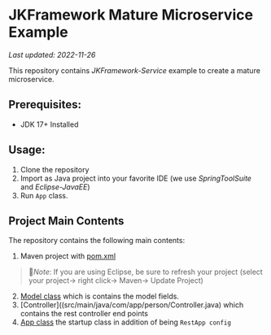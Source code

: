 # JKFramework Mature Microservice Example
_Last updated: 2022-11-26_

This repository contains  _JKFramework-Service_ example to create a mature microservice.

## Prerequisites:
- JDK 17+ Installed

## Usage:
1. Clone the repository
2. Import as Java project into your favorite IDE (we use _SpringToolSuite_ and _Eclipse-JavaEE_)
3. Run `App` class.

## Project Main Contents 
The repository  contains the following main contents: 
1. Maven project with [pom.xml](pom.xml)
  > :page_facing_up:*Note*: If you are using Eclipse, be sure to refresh your project (select your project→ right click→ Maven→ Update Project)
2. [Model class](src/main/java/com/app/person/Model.java) which is contains the model fields.
3. [Controller]((src/main/java/com/app/person/Controller.java) which contains the rest controller end points  
4. [App class](src/main/java/com/app/App.java) the startup class in addition of being `RestApp config`

